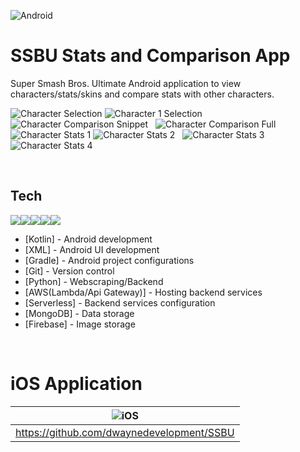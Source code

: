 ![Android](https://i.postimg.cc/ncCFZ14X/android.png) 
# SSBU Stats and Comparison App

Super Smash Bros. Ultimate Android application to view characters/stats/skins and compare stats with other characters.

![Character Selection](https://i.postimg.cc/5t86wmyP/Screenshot-20191217-092529.png) ![Character 1 Selection](https://i.postimg.cc/KjpzZqpY/Screenshot-20191217-092543.png) ![Character Comparison Snippet](https://i.postimg.cc/8kZsBckV/Screenshot-20191217-092548.png) 
&nbsp;
![Character Comparison Full](https://i.postimg.cc/wvVMrThL/Screenshot-20191217-092749.png) ![Character Stats 1](https://i.postimg.cc/dVbhkfsk/Screenshot-20191217-092827.png) ![Character Stats 2](https://i.postimg.cc/d1vDnTTJ/Screenshot-20191217-092801.png) 
&nbsp;
![Character Stats 3](https://i.postimg.cc/PJ5Jns4c/Screenshot-20191217-092842.png) ![Character Stats 4](https://i.postimg.cc/283yHY3L/Screenshot-20191217-092812.png)

&nbsp;

## Tech
![](https://d2.alternativeto.net/dist/icons/kotlin_156882.png?width=128&height=128&mode=crop&upscale=false)![](https://img.icons8.com/dusk/2x/python.png)![](https://perlmaven.com/img/mongodb-logo.png)![](https://encrypted-tbn0.gstatic.com/images?q=tbn:ANd9GcR9OBTvrc6enAZ_W8xqVPd7FYH1IlW3msH5TQ2ETMAvyn9ww3j5Qw&s)![](https://i.postimg.cc/FztBq3Qn/Aws-Icon.png)
* [Kotlin] - Android development
* [XML] - Android UI development
* [Gradle] - Android project configurations
* [Git] - Version control
* [Python] - Webscraping/Backend
* [AWS(Lambda/Api Gateway)] - Hosting backend services
* [Serverless] - Backend services configuration
* [MongoDB] - Data storage
* [Firebase] - Image storage

&nbsp;

# iOS Application
|![iOS](https://i.postimg.cc/X7T2qVCw/ios.png)| 
|:--:| 
| https://github.com/dwaynedevelopment/SSBU | 


